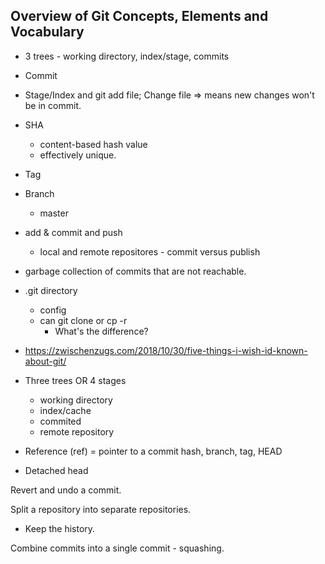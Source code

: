 
## Overview of Git Concepts, Elements and Vocabulary
+ 3 trees - working directory, index/stage, commits
+ Commit
+ Stage/Index and git add file; Change file => means new changes won't be in commit.
+ SHA
   + content-based hash value
   + effectively unique.
+ Tag
+ Branch
  + master
+ add & commit and push  
  + local and remote repositores - commit versus publish
+ garbage collection of commits that are not reachable.
+ .git directory
  + config
  + can git clone or cp -r 
    + What's the difference?




+ https://zwischenzugs.com/2018/10/30/five-things-i-wish-id-known-about-git/


+ Three trees OR 4 stages
  + working directory
  + index/cache
  + commited
  + remote repository


+ Reference (ref) = pointer to a commit
 hash, branch, tag, HEAD




* Detached head



Revert and undo a commit.


Split a repository into separate repositories.
 + Keep the history.


Combine commits into a single commit - squashing.

